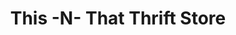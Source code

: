 ---
title: "This -N- That Thrift Store"
url: /dumas/this-n-that-thrift-store/
shop: Gebrauchtwaren
---